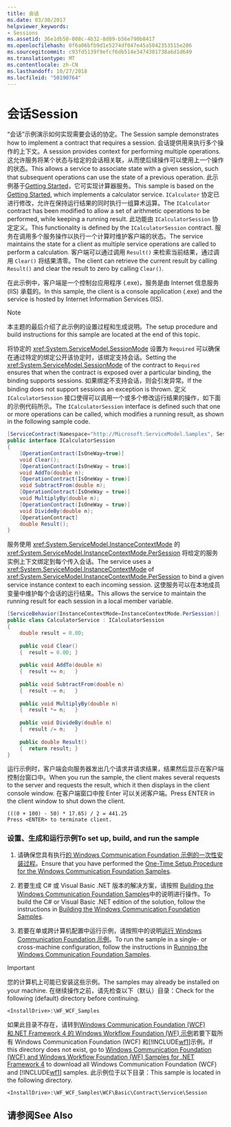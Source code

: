 ```yaml
---
title: 会话
ms.date: 03/30/2017
helpviewer_keywords:
- Sessions
ms.assetid: 36e1db50-008c-4b32-8d09-b56e790b8417
ms.openlocfilehash: 0f6a06bfb9d1e5274df047e45a5042353515e206
ms.sourcegitcommit: c93fd5139f9efcf6db514e3474301738a6d1d649
ms.translationtype: MT
ms.contentlocale: zh-CN
ms.lasthandoff: 10/27/2018
ms.locfileid: "50190764"
---
```

# <a name="session"></a><span data-ttu-id="2c53f-102">会话</span><span class="sxs-lookup"><span data-stu-id="2c53f-102">Session</span></span>
<span data-ttu-id="2c53f-103">“会话”示例演示如何实现需要会话的协定。</span><span class="sxs-lookup"><span data-stu-id="2c53f-103">The Session sample demonstrates how to implement a contract that requires a session.</span></span> <span data-ttu-id="2c53f-104">会话提供用来执行多个操作的上下文。</span><span class="sxs-lookup"><span data-stu-id="2c53f-104">A session provides context for performing multiple operations.</span></span> <span data-ttu-id="2c53f-105">这允许服务将某个状态与给定的会话相关联，从而使后续操作可以使用上一个操作的状态。</span><span class="sxs-lookup"><span data-stu-id="2c53f-105">This allows a service to associate state with a given session, such that subsequent operations can use the state of a previous operation.</span></span> <span data-ttu-id="2c53f-106">此示例基于[Getting Started](../../../../docs/framework/wcf/samples/getting-started-sample.md)，它可实现计算器服务。</span><span class="sxs-lookup"><span data-stu-id="2c53f-106">This sample is based on the [Getting Started](../../../../docs/framework/wcf/samples/getting-started-sample.md), which implements a calculator service.</span></span> <span data-ttu-id="2c53f-107">`ICalculator` 协定已进行修改，允许在保持运行结果的同时执行一组算术运算。</span><span class="sxs-lookup"><span data-stu-id="2c53f-107">The `ICalculator` contract has been modified to allow a set of arithmetic operations to be performed, while keeping a running result.</span></span> <span data-ttu-id="2c53f-108">此功能由 `ICalculatorSession` 协定定义。</span><span class="sxs-lookup"><span data-stu-id="2c53f-108">This functionality is defined by the `ICalculatorSession` contract.</span></span> <span data-ttu-id="2c53f-109">服务在调用多个服务操作以执行一个计算时维护客户端的状态。</span><span class="sxs-lookup"><span data-stu-id="2c53f-109">The service maintains the state for a client as multiple service operations are called to perform a calculation.</span></span> <span data-ttu-id="2c53f-110">客户端可以通过调用 `Result()` 来检索当前结果，通过调用 `Clear()` 将结果清零。</span><span class="sxs-lookup"><span data-stu-id="2c53f-110">The client can retrieve the current result by calling `Result()` and clear the result to zero by calling `Clear()`.</span></span>  
  
 <span data-ttu-id="2c53f-111">在此示例中，客户端是一个控制台应用程序 (.exe)，服务是由 Internet 信息服务 (IIS) 承载的。</span><span class="sxs-lookup"><span data-stu-id="2c53f-111">In this sample, the client is a console application (.exe) and the service is hosted by Internet Information Services (IIS).</span></span>  
  
> [!NOTE]
>  <span data-ttu-id="2c53f-112">本主题的最后介绍了此示例的设置过程和生成说明。</span><span class="sxs-lookup"><span data-stu-id="2c53f-112">The setup procedure and build instructions for this sample are located at the end of this topic.</span></span>  
  
 <span data-ttu-id="2c53f-113">将协定的 <xref:System.ServiceModel.SessionMode> 设置为 `Required` 可以确保在通过特定的绑定公开该协定时，该绑定支持会话。</span><span class="sxs-lookup"><span data-stu-id="2c53f-113">Setting the <xref:System.ServiceModel.SessionMode> of the contract to `Required` ensures that when the contract is exposed over a particular binding, the binding supports sessions.</span></span> <span data-ttu-id="2c53f-114">如果绑定不支持会话，则会引发异常。</span><span class="sxs-lookup"><span data-stu-id="2c53f-114">If the binding does not support sessions an exception is thrown.</span></span> <span data-ttu-id="2c53f-115">定义 `ICalculatorSession` 接口使得可以调用一个或多个修改运行结果的操作，如下面的示例代码所示。</span><span class="sxs-lookup"><span data-stu-id="2c53f-115">The `ICalculatorSession` interface is defined such that one or more operations can be called, which modifies a running result, as shown in the following sample code.</span></span>  
  
```csharp
[ServiceContract(Namespace="http://Microsoft.ServiceModel.Samples", SessionMode=SessionMode.Required)]  
public interface ICalculatorSession  
{  
    [OperationContract(IsOneWay=true)]  
    void Clear();  
    [OperationContract(IsOneWay = true)]  
    void AddTo(double n);  
    [OperationContract(IsOneWay = true)]  
    void SubtractFrom(double n);  
    [OperationContract(IsOneWay = true)]  
    void MultiplyBy(double n);  
    [OperationContract(IsOneWay = true)]  
    void DivideBy(double n);  
    [OperationContract]  
    double Result();  
}  
```  
  
 <span data-ttu-id="2c53f-116">服务使用 <xref:System.ServiceModel.InstanceContextMode> 的 <xref:System.ServiceModel.InstanceContextMode.PerSession> 将给定的服务实例上下文绑定到每个传入会话。</span><span class="sxs-lookup"><span data-stu-id="2c53f-116">The service uses a <xref:System.ServiceModel.InstanceContextMode> of <xref:System.ServiceModel.InstanceContextMode.PerSession> to bind a given service instance context to each incoming session.</span></span> <span data-ttu-id="2c53f-117">这使服务可以在本地成员变量中维护每个会话的运行结果。</span><span class="sxs-lookup"><span data-stu-id="2c53f-117">This allows the service to maintain the running result for each session in a local member variable.</span></span>  
  
```csharp
[ServiceBehavior(InstanceContextMode=InstanceContextMode.PerSession)]  
public class CalculatorService : ICalculatorSession  
{  
    double result = 0.0D;  
  
    public void Clear()  
    {  result = 0.0D; }  
  
    public void AddTo(double n)  
    {  result += n;   }  
  
    public void SubtractFrom(double n)  
    {  result -= n;   }  
  
    public void MultiplyBy(double n)  
    {  result *= n;   }  
  
    public void DivideBy(double n)  
    {  result /= n;   }  
  
    public double Result()  
    {  return result; }  
}  
```  
  
 <span data-ttu-id="2c53f-118">运行示例时，客户端会向服务器发出几个请求并请求结果，结果然后显示在客户端控制台窗口中。</span><span class="sxs-lookup"><span data-stu-id="2c53f-118">When you run the sample, the client makes several requests to the server and requests the result, which it then displays in the client console window.</span></span> <span data-ttu-id="2c53f-119">在客户端窗口中按 Enter 可以关闭客户端。</span><span class="sxs-lookup"><span data-stu-id="2c53f-119">Press ENTER in the client window to shut down the client.</span></span>  
  
```console  
(((0 + 100) - 50) * 17.65) / 2 = 441.25  
Press <ENTER> to terminate client.  
```  
  
### <a name="to-set-up-build-and-run-the-sample"></a><span data-ttu-id="2c53f-120">设置、生成和运行示例</span><span class="sxs-lookup"><span data-stu-id="2c53f-120">To set up, build, and run the sample</span></span>  
  
1.  <span data-ttu-id="2c53f-121">请确保您具有执行[的 Windows Communication Foundation 示例的一次性安装过程](../../../../docs/framework/wcf/samples/one-time-setup-procedure-for-the-wcf-samples.md)。</span><span class="sxs-lookup"><span data-stu-id="2c53f-121">Ensure that you have performed the [One-Time Setup Procedure for the Windows Communication Foundation Samples](../../../../docs/framework/wcf/samples/one-time-setup-procedure-for-the-wcf-samples.md).</span></span>  
  
2.  <span data-ttu-id="2c53f-122">若要生成 C# 或 Visual Basic .NET 版本的解决方案，请按照 [Building the Windows Communication Foundation Samples](../../../../docs/framework/wcf/samples/building-the-samples.md)中的说明进行操作。</span><span class="sxs-lookup"><span data-stu-id="2c53f-122">To build the C# or Visual Basic .NET edition of the solution, follow the instructions in [Building the Windows Communication Foundation Samples](../../../../docs/framework/wcf/samples/building-the-samples.md).</span></span>  
  
3.  <span data-ttu-id="2c53f-123">若要在单或跨计算机配置中运行示例，请按照中的说明[运行 Windows Communication Foundation 示例](../../../../docs/framework/wcf/samples/running-the-samples.md)。</span><span class="sxs-lookup"><span data-stu-id="2c53f-123">To run the sample in a single- or cross-machine configuration, follow the instructions in [Running the Windows Communication Foundation Samples](../../../../docs/framework/wcf/samples/running-the-samples.md).</span></span>  
  
> [!IMPORTANT]
>  <span data-ttu-id="2c53f-124">您的计算机上可能已安装这些示例。</span><span class="sxs-lookup"><span data-stu-id="2c53f-124">The samples may already be installed on your machine.</span></span> <span data-ttu-id="2c53f-125">在继续操作之前，请先检查以下（默认）目录：</span><span class="sxs-lookup"><span data-stu-id="2c53f-125">Check for the following (default) directory before continuing.</span></span>  
>   
>  `<InstallDrive>:\WF_WCF_Samples`  
>   
>  <span data-ttu-id="2c53f-126">如果此目录不存在，请转到[Windows Communication Foundation (WCF) 和.NET Framework 4 的 Windows Workflow Foundation (WF) 示例](https://go.microsoft.com/fwlink/?LinkId=150780)若要下载所有 Windows Communication Foundation (WCF) 和[!INCLUDE[wf1](../../../../includes/wf1-md.md)]示例。</span><span class="sxs-lookup"><span data-stu-id="2c53f-126">If this directory does not exist, go to [Windows Communication Foundation (WCF) and Windows Workflow Foundation (WF) Samples for .NET Framework 4](https://go.microsoft.com/fwlink/?LinkId=150780) to download all Windows Communication Foundation (WCF) and [!INCLUDE[wf1](../../../../includes/wf1-md.md)] samples.</span></span> <span data-ttu-id="2c53f-127">此示例位于以下目录：</span><span class="sxs-lookup"><span data-stu-id="2c53f-127">This sample is located in the following directory.</span></span>  
>   
>  `<InstallDrive>:\WF_WCF_Samples\WCF\Basic\Contract\Service\Session`  
  
## <a name="see-also"></a><span data-ttu-id="2c53f-128">请参阅</span><span class="sxs-lookup"><span data-stu-id="2c53f-128">See Also</span></span>
